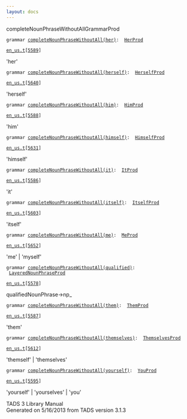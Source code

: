 ```yaml
---
layout: docs
---
```

<span class="title">completeNounPhraseWithoutAll</span><span class="type">GrammarProd</span>

`grammar `<span class="classExtLink">[`completeNounPhraseWithoutAll(her)`](../object/completeNounPhraseWithoutAll(her).html)</span>` :   `[`HerProd`](../object/HerProd.html)

[`en_us.t`](../file/en_us.t.html)`[`[`5589`](../source/en_us.t.html#5589)`]`



'her'



`grammar `<span class="classExtLink">[`completeNounPhraseWithoutAll(herself)`](../object/completeNounPhraseWithoutAll(herself).html)</span>` :   `[`HerselfProd`](../object/HerselfProd.html)

[`en_us.t`](../file/en_us.t.html)`[`[`5640`](../source/en_us.t.html#5640)`]`



'herself'



`grammar `<span class="classExtLink">[`completeNounPhraseWithoutAll(him)`](../object/completeNounPhraseWithoutAll(him).html)</span>` :   `[`HimProd`](../object/HimProd.html)

[`en_us.t`](../file/en_us.t.html)`[`[`5588`](../source/en_us.t.html#5588)`]`



'him'



`grammar `<span class="classExtLink">[`completeNounPhraseWithoutAll(himself)`](../object/completeNounPhraseWithoutAll(himself).html)</span>` :   `[`HimselfProd`](../object/HimselfProd.html)

[`en_us.t`](../file/en_us.t.html)`[`[`5631`](../source/en_us.t.html#5631)`]`



'himself'



`grammar `<span class="classExtLink">[`completeNounPhraseWithoutAll(it)`](../object/completeNounPhraseWithoutAll(it).html)</span>` :   `[`ItProd`](../object/ItProd.html)

[`en_us.t`](../file/en_us.t.html)`[`[`5586`](../source/en_us.t.html#5586)`]`



'it'



`grammar `<span class="classExtLink">[`completeNounPhraseWithoutAll(itself)`](../object/completeNounPhraseWithoutAll(itself).html)</span>` :   `[`ItselfProd`](../object/ItselfProd.html)

[`en_us.t`](../file/en_us.t.html)`[`[`5603`](../source/en_us.t.html#5603)`]`



'itself'



`grammar `<span class="classExtLink">[`completeNounPhraseWithoutAll(me)`](../object/completeNounPhraseWithoutAll(me).html)</span>` :   `[`MeProd`](../object/MeProd.html)

[`en_us.t`](../file/en_us.t.html)`[`[`5652`](../source/en_us.t.html#5652)`]`



'me' \| 'myself'



`grammar `<span class="classExtLink">[`completeNounPhraseWithoutAll(qualified)`](../object/completeNounPhraseWithoutAll(qualified).html)</span>` :   `[`LayeredNounPhraseProd`](../object/LayeredNounPhraseProd.html)

[`en_us.t`](../file/en_us.t.html)`[`[`5578`](../source/en_us.t.html#5578)`]`



qualifiedNounPhrase-\>np\_  



`grammar `<span class="classExtLink">[`completeNounPhraseWithoutAll(them)`](../object/completeNounPhraseWithoutAll(them).html)</span>` :   `[`ThemProd`](../object/ThemProd.html)

[`en_us.t`](../file/en_us.t.html)`[`[`5587`](../source/en_us.t.html#5587)`]`



'them'



`grammar `<span class="classExtLink">[`completeNounPhraseWithoutAll(themselves)`](../object/completeNounPhraseWithoutAll(themselves).html)</span>` :   `[`ThemselvesProd`](../object/ThemselvesProd.html)

[`en_us.t`](../file/en_us.t.html)`[`[`5612`](../source/en_us.t.html#5612)`]`



'themself' \| 'themselves'



`grammar `<span class="classExtLink">[`completeNounPhraseWithoutAll(yourself)`](../object/completeNounPhraseWithoutAll(yourself).html)</span>` :   `[`YouProd`](../object/YouProd.html)

[`en_us.t`](../file/en_us.t.html)`[`[`5595`](../source/en_us.t.html#5595)`]`



'yourself' \| 'yourselves' \| 'you'





TADS 3 Library Manual  
Generated on 5/16/2013 from TADS version 3.1.3


